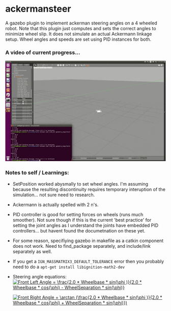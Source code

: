 # ackermansteer

A gazebo plugin to implement ackerman steering angles on a 4 wheeled robot. Note that this plugin just computes
and sets the correct angles to minimize wheel slip. It does not simulate an actual Ackermann linkage setup. 
Wheel angles and speeds are set using PID instances for both. 

### A video of current progress...
![Current Progress](InitialResults.gif)

### Notes to self / Learnings:
* SetPosition worked abysmally to set wheel angles. I'm assuming because the resulting discontinuity requires temporary interuption of the simulation... not sure need to research.
* Ackermann is actually spelled with 2 n's.
* PID controller is good for setting forces on wheels (runs much smoother). Not sure though if this is the current 'best practice' for setting the joint angles as I understand the joints have embedded PID controllers... but havent found the documetnation on these yet.
* For some reason, specifiying gazebo in makefile as a catkin component does not work. Need to find_package separately, and include/link separately as well. 
* If you get a `IGN_MASSMATRIX3_DEFAULT_TOLERANCE` error then you probably need to do a `apt-get install libignition-math2-dev`
* Steering angle equations:
    <a href="https://www.codecogs.com/eqnedit.php?latex=Front&space;Left&space;Angle&space;=&space;\frac{2.0&space;*&space;Wheelbase&space;*&space;sin(\phi&space;)}{2.0&space;*&space;Wheelbase&space;*&space;cos(\phi)&space;&plus;&space;WheelSeparation&space;*&space;sin(\phi)}" target="_blank"><img src="https://latex.codecogs.com/gif.latex?Front&space;Left&space;Angle&space;=&space;\frac{2.0&space;*&space;Wheelbase&space;*&space;sin(\phi&space;)}{2.0&space;*&space;Wheelbase&space;*&space;cos(\phi)&space;&plus;&space;WheelSeparation&space;*&space;sin(\phi)}" title="Front Left Angle = \frac{2.0 * Wheelbase * sin(\phi )}{2.0 * Wheelbase * cos(\phi) - WheelSeparation * sin(\phi)}" /></a>
    
    <a href="https://www.codecogs.com/eqnedit.php?latex=Front&space;Right&space;Angle&space;=&space;\arctan&space;(\frac{2.0&space;*&space;Wheelbase&space;*&space;sin(\phi&space;)}{2.0&space;*&space;Wheelbase&space;*&space;cos(\phi)&space;&plus;&space;WheelSeparation&space;*&space;sin(\phi)})" target="_blank"><img src="https://latex.codecogs.com/gif.latex?Front&space;Right&space;Angle&space;=&space;\arctan&space;(\frac{2.0&space;*&space;Wheelbase&space;*&space;sin(\phi&space;)}{2.0&space;*&space;Wheelbase&space;*&space;cos(\phi)&space;&plus;&space;WheelSeparation&space;*&space;sin(\phi)})" title="Front Right Angle = \arctan (\frac{2.0 * Wheelbase * sin(\phi )}{2.0 * Wheelbase * cos(\phi) + WheelSeparation * sin(\phi)})" /></a>
